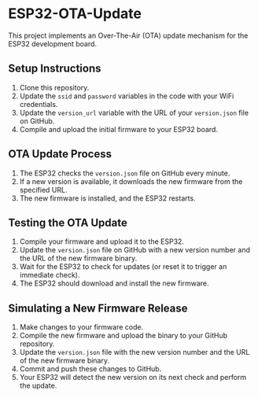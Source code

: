 # ESP32-OTA-Update

This project implements an Over-The-Air (OTA) update mechanism for the ESP32 development board.

## Setup Instructions

1. Clone this repository.
2. Update the `ssid` and `password` variables in the code with your WiFi credentials.
3. Update the `version_url` variable with the URL of your `version.json` file on GitHub.
4. Compile and upload the initial firmware to your ESP32 board.

## OTA Update Process

1. The ESP32 checks the `version.json` file on GitHub every minute.
2. If a new version is available, it downloads the new firmware from the specified URL.
3. The new firmware is installed, and the ESP32 restarts.

## Testing the OTA Update

1. Compile your firmware and upload it to the ESP32.
2. Update the `version.json` file on GitHub with a new version number and the URL of the new firmware binary.
3. Wait for the ESP32 to check for updates (or reset it to trigger an immediate check).
4. The ESP32 should download and install the new firmware.

## Simulating a New Firmware Release

1. Make changes to your firmware code.
2. Compile the new firmware and upload the binary to your GitHub repository.
3. Update the `version.json` file with the new version number and the URL of the new firmware binary.
4. Commit and push these changes to GitHub.
5. Your ESP32 will detect the new version on its next check and perform the update.

